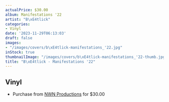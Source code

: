 ```yaml
---
actualPrice: $30.00
album: Manifestations '22
artist: "B\xE4tlick"
categories:
- Vinyl
date: '2023-11-29T06:13:03'
draft: false
images:
- "/images/covers/b\xE4tlick-manifestations_'22.jpg"
inStock: true
thumbnailImage: "/images/covers/b\xE4tlick-manifestations_'22-thumb.jpg"
title: "B\xE4tlick - Manifestations '22"
---
```


## Vinyl
* Purchase from [NWN Productions](http://shop.nwnprod.com/index.php?route=product/product&path=75&product_id=36294&sort=pd.name&order=ASC) for $30.00
